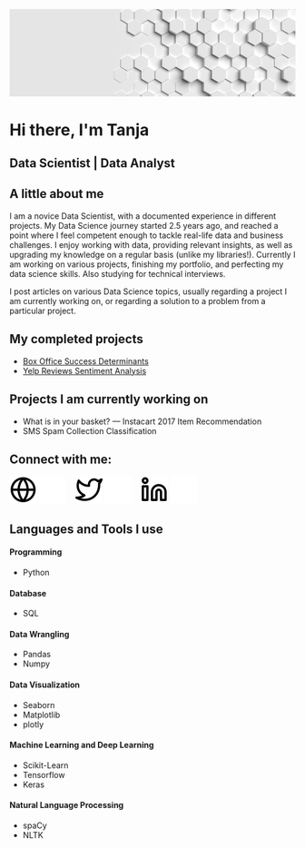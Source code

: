 ![header](img/header.png)

# Hi there, I'm Tanja
## Data Scientist | Data Analyst

## A little about me

I am a novice Data Scientist, with a documented experience in different projects. My Data Science journey started 2.5 years ago, and reached a point where I feel competent enough to tackle real-life data and business challenges. I enjoy working with data, providing relevant insights, as well as upgrading my knowledge on a regular basis (unlike my libraries!). Currently I am working on various projects, finishing my portfolio, and perfecting my data science skills. Also studying for technical interviews.

I post articles on various Data Science topics, usually regarding a project I am currently working on, or regarding a solution to a problem from a particular project.

## My completed projects

- [Box Office Success Determinants](https://github.com/adzict/box_office_determinants)
- [Yelp Reviews Sentiment Analysis](https://github.com/adzict/yelp_sentiment_analysis)

## Projects I am currently working on

- What is in your basket? — Instacart 2017 Item Recommendation
- SMS Spam Collection Classification

## Connect with me:

[![website](./img/globe-light.svg)](https://adzict.github.io)
[![website](./img/globe-dark.svg)](https://adzict.github.io)
&nbsp;&nbsp;
[![website](./img/twitter-light.svg)](https://twitter.com/adzic_tanja)
[![website](./img/twitter-dark.svg)](https://twitter.com/adzic_tanja)
&nbsp;&nbsp;
[![website](./img/linkedin-light.svg)](https://www.linkedin.com/in/tanja-ad%C5%BEi%C4%87/)
[![website](./img/linkedin-dark.svg)](https://www.linkedin.com/in/tanja-ad%C5%BEi%C4%87/)


## Languages and Tools I use

#### Programming
- Python

#### Database
- SQL

#### Data Wrangling
- Pandas
- Numpy

#### Data Visualization
- Seaborn
- Matplotlib
- plotly

#### Machine Learning and Deep Learning
- Scikit-Learn
- Tensorflow
- Keras

#### Natural Language Processing
- spaCy
- NLTK